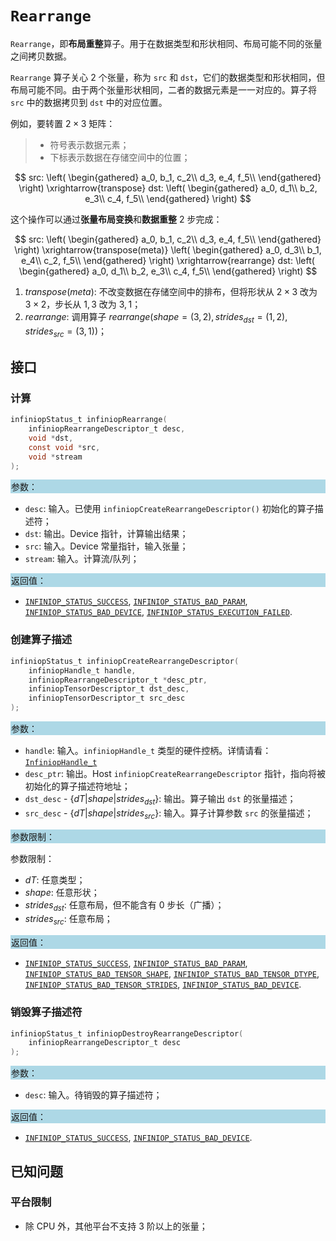 
# `Rearrange`

`Rearrange`，即**布局重整**算子。用于在数据类型和形状相同、布局可能不同的张量之间拷贝数据。

`Rearrange` 算子关心 2 个张量，称为 `src` 和 `dst`，它们的数据类型和形状相同，但布局可能不同。由于两个张量形状相同，二者的数据元素是一一对应的。算子将 `src` 中的数据拷贝到 `dst` 中的对应位置。

例如，要转置 $2 \times 3$ 矩阵：

> - 符号表示数据元素；
> - 下标表示数据在存储空间中的位置；

$$
src:
\left(
    \begin{gathered}
    a_0, b_1, c_2\\
    d_3, e_4, f_5\\
    \end{gathered}
\right)
\xrightarrow{transpose}
dst:
\left(
    \begin{gathered}
    a_0, d_1\\
    b_2, e_3\\
    c_4, f_5\\
    \end{gathered}
\right)
$$

这个操作可以通过**张量布局变换**和**数据重整** 2 步完成：

$$
src:
\left(
    \begin{gathered}
    a_0, b_1, c_2\\
    d_3, e_4, f_5\\
    \end{gathered}
\right)
\xrightarrow{transpose(meta)}
\left(
    \begin{gathered}
    a_0, d_3\\
    b_1, e_4\\
    c_2, f_5\\
    \end{gathered}
\right)
\xrightarrow{rearrange}
dst:
\left(
    \begin{gathered}
    a_0, d_1\\
    b_2, e_3\\
    c_4, f_5\\
    \end{gathered}
\right)
$$

1. $transpose(meta)$: 不改变数据在存储空间中的排布，但将形状从 $2 \times 3$ 改为 $3 \times 2$，步长从 $1,3$ 改为 $3,1$；
2. $rearrange$: 调用算子 $rearrange(shape=(3,2), strides_{dst}=(1,2),strides_{src}=(3,1))$；

## 接口

### 计算

```c
infiniopStatus_t infiniopRearrange(
    infiniopRearrangeDescriptor_t desc,
    void *dst,
    const void *src,
    void *stream
);
```

<div style="background-color: lightblue; padding: 1px;"> 参数： </div>

- `desc`:
  输入。已使用 `infiniopCreateRearrangeDescriptor()` 初始化的算子描述符；
- `dst`:
  输出。Device 指针，计算输出结果；
- `src`:
  输入。Device 常量指针，输入张量；
- `stream`:
  输入。计算流/队列；

<div style="background-color: lightblue; padding: 1px;">  返回值：</div>

- [`INFINIOP_STATUS_SUCCESS`], [`INFINIOP_STATUS_BAD_PARAM`], [`INFINIOP_STATUS_BAD_DEVICE`], [`INFINIOP_STATUS_EXECUTION_FAILED`].

### 创建算子描述

```c
infiniopStatus_t infiniopCreateRearrangeDescriptor(
    infiniopHandle_t handle,
    infiniopRearrangeDescriptor_t *desc_ptr,
    infiniopTensorDescriptor_t dst_desc,
    infiniopTensorDescriptor_t src_desc
);
```

<div style="background-color: lightblue; padding: 1px;"> 参数：</div>

- `handle`:
  输入。`infiniopHandle_t` 类型的硬件控柄。详情请看：[`InfiniopHandle_t`]
- `desc_ptr`:
  输出。Host `infiniopCreateRearrangeDescriptor` 指针，指向将被初始化的算子描述符地址；
- `dst_desc` - $\{ dT | shape | strides_{dst} \}$:
  输出。算子输出 `dst` 的张量描述；
- `src_desc` - $\{ dT | shape | strides_{src} \}$:
  输入。算子计算参数 `src` 的张量描述；

<div style="background-color: lightblue; padding: 1px;"> 参数限制：</div>

参数限制：

- $dT$: 任意类型；
- $shape$: 任意形状；
- $strides_{dst}$: 任意布局，但不能含有 0 步长（广播）；
- $strides_{src}$: 任意布局；

<div style="background-color: lightblue; padding: 1px;"> 返回值：</div>

- [`INFINIOP_STATUS_SUCCESS`], [`INFINIOP_STATUS_BAD_PARAM`], [`INFINIOP_STATUS_BAD_TENSOR_SHAPE`], [`INFINIOP_STATUS_BAD_TENSOR_DTYPE`], [`INFINIOP_STATUS_BAD_TENSOR_STRIDES`], [`INFINIOP_STATUS_BAD_DEVICE`].

### 销毁算子描述符

```c
infiniopStatus_t infiniopDestroyRearrangeDescriptor(
    infiniopRearrangeDescriptor_t desc
);
```

<div style="background-color: lightblue; padding: 1px;"> 参数： </div>

- `desc`:
  输入。待销毁的算子描述符；

<div style="background-color: lightblue; padding: 1px;"> 返回值： </div>

- [`INFINIOP_STATUS_SUCCESS`], [`INFINIOP_STATUS_BAD_DEVICE`].

## 已知问题

### 平台限制

- 除 CPU 外，其他平台不支持 3 阶以上的张量；

[`InfiniopHandle_t`]:/

[`INFINIOP_STATUS_SUCCESS`]:/
[`INFINIOP_STATUS_BAD_PARAM`]:/
[`INFINIOP_STATUS_BAD_DEVICE`]:/
[`INFINIOP_STATUS_EXECUTION_FAILED`]:/
[`INFINIOP_STATUS_BAD_TENSOR_SHAPE`]:/
[`INFINIOP_STATUS_BAD_TENSOR_DTYPE`]:/
[`INFINIOP_STATUS_BAD_TENSOR_STRIDES`]:/
